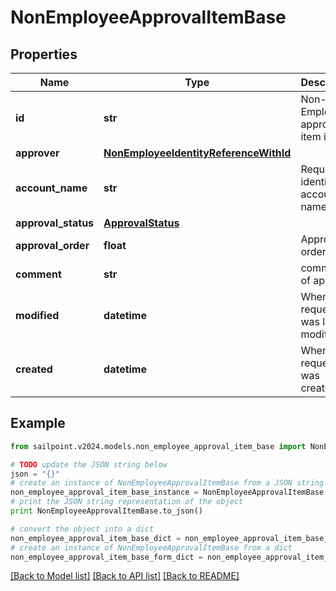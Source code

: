 # NonEmployeeApprovalItemBase


## Properties

Name | Type | Description | Notes
------------ | ------------- | ------------- | -------------
**id** | **str** | Non-Employee approval item id | [optional] 
**approver** | [**NonEmployeeIdentityReferenceWithId**](NonEmployeeIdentityReferenceWithId.md) |  | [optional] 
**account_name** | **str** | Requested identity account name | [optional] 
**approval_status** | [**ApprovalStatus**](ApprovalStatus.md) |  | [optional] 
**approval_order** | **float** | Approval order | [optional] 
**comment** | **str** | comment of approver | [optional] 
**modified** | **datetime** | When the request was last modified. | [optional] 
**created** | **datetime** | When the request was created. | [optional] 

## Example

```python
from sailpoint.v2024.models.non_employee_approval_item_base import NonEmployeeApprovalItemBase

# TODO update the JSON string below
json = "{}"
# create an instance of NonEmployeeApprovalItemBase from a JSON string
non_employee_approval_item_base_instance = NonEmployeeApprovalItemBase.from_json(json)
# print the JSON string representation of the object
print NonEmployeeApprovalItemBase.to_json()

# convert the object into a dict
non_employee_approval_item_base_dict = non_employee_approval_item_base_instance.to_dict()
# create an instance of NonEmployeeApprovalItemBase from a dict
non_employee_approval_item_base_form_dict = non_employee_approval_item_base.from_dict(non_employee_approval_item_base_dict)
```
[[Back to Model list]](../README.md#documentation-for-models) [[Back to API list]](../README.md#documentation-for-api-endpoints) [[Back to README]](../README.md)


